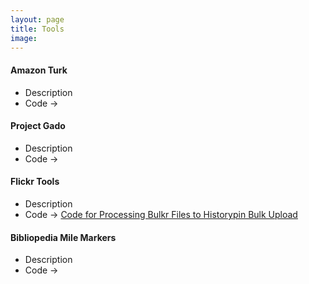 ```yaml
---
layout: page
title: Tools
image:
---
```


#### Amazon Turk

* Description
* Code →

#### Project Gado

* Description
* Code →

#### Flickr Tools

* Description
* Code → [Code for Processing Bulkr Files to Historypin Bulk Upload](/files/GenBulkerParser.py)

#### Bibliopedia Mile Markers

* Description
* Code →
